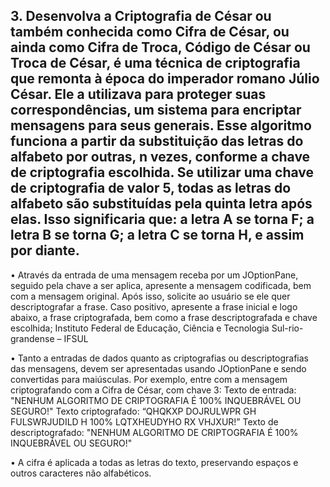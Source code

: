 ## 3. Desenvolva a Criptografia de César ou também conhecida como Cifra de César, ou ainda como Cifra de Troca, Código de César ou Troca de César, é uma técnica de criptografia que remonta à época do imperador romano Júlio César. Ele a utilizava para proteger suas correspondências, um sistema para encriptar mensagens para seus generais. Esse algoritmo funciona a partir da substituição das letras do alfabeto por outras, n vezes, conforme a chave de criptografia escolhida. Se utilizar uma chave de criptografia de valor 5, todas as letras do alfabeto são substituídas pela quinta letra após elas. Isso significaria que: a letra A se torna F; a letra B se torna G; a letra C se torna H, e assim por diante.

• Através da entrada de uma mensagem receba por um JOptionPane, seguido pela chave a ser aplica, apresente a mensagem codificada, bem com a mensagem original. Após isso, solicite
ao usuário se ele quer descriptografar a frase. Caso positivo, apresente a frase inicial e logo
abaixo, a frase criptografada, bem como a frase descriptografada e chave escolhida;
Instituto Federal de Educação, Ciência e Tecnologia Sul-rio-grandense – IFSUL

• Tanto a entradas de dados quanto as criptografias ou descriptografias das mensagens, devem
ser apresentadas usando JOptionPane e sendo convertidas para maiúsculas. Por exemplo,
entre com a mensagem criptografando com a Cifra de César, com chave 3:
Texto de entrada: "NENHUM ALGORITMO DE CRIPTOGRAFIA É 100% INQUEBRÁVEL OU SEGURO!"
Texto criptografado: “QHQKXP DOJRULWPR GH FULSWRJUDILD H 100% LQTXHEUDYHO RX VHJXUR!”
Texto de descriptografado: "NENHUM ALGORITMO DE CRIPTOGRAFIA É 100% INQUEBRÁVEL OU SEGURO!"

• A cifra é aplicada a todas as letras do texto, preservando espaços e outros caracteres não
alfabéticos.
